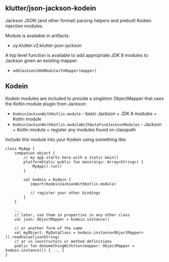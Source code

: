 ## klutter/json-jackson-kodein

Jackson JSON (and other format) parsing helpers and prebuilt Kodein injection modules.

Module is available in artifacts:

* uy.klutter.v2:klutter-json-jackson

A top level function is available to add appropriate JDK 8 modules to Jackson given an existing mapper:

* `addJacksonJdk8ModulesToMapper(mapper)`

## Kodein

Kodein modules are included to provide a singleton ObjectMapper that uses the Kotlin module plugin from Jackson:

* `KodeinJacksonWithKotlin.module` - basic Jackson + JDK 8 modules + Kotlin module
* `KodeinJacksonWithKotlin.moduleWithAutoFindJacksonModules` - Jackson + Kotlin module + register any modules found on classpath

Include this module into your Kodein using something like:

```
class MyApp {
    companion object {
        // my app starts here with a static main()
        platformStatic public fun main(args: Array<String>) {
            MyApp().run()
        }

        val kodein = Kodein {
           import(KodeinJacksonWithKotlin.module)

           // register your other bindings
        }
    }

    ...
    // later, use them in properties in any other class
    val json: ObjectMapper = kodein.instance()

    // or another form of the same
    val myObject: MyDataClass = kodein.instance<ObjectMapper>().readValue(jsonString)
    // or in constructors or method definitions
    public fun doSomethingWithJson(mapper: ObjectMapper = kodein.instance()) { ... }
}
```
